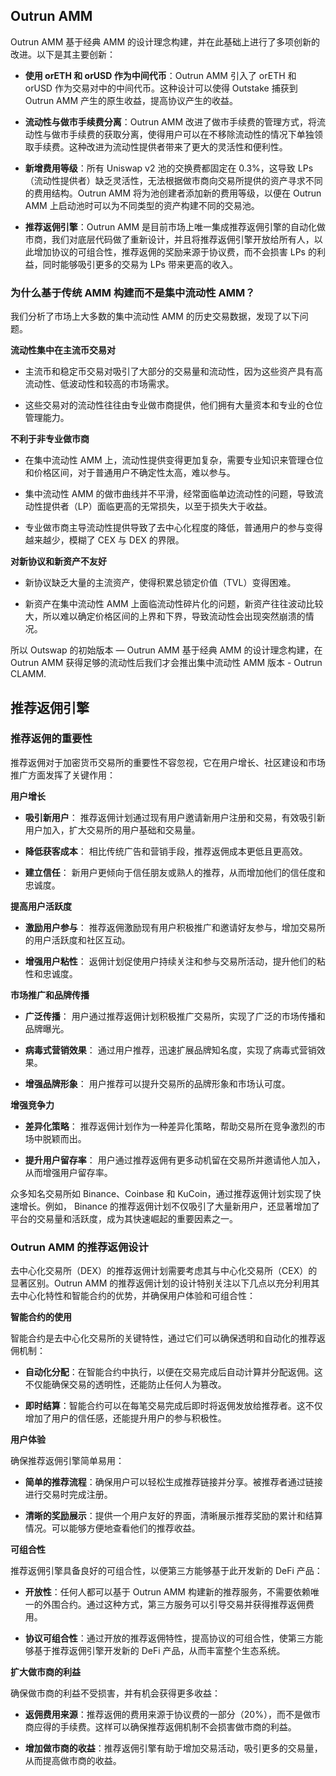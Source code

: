 
## Outrun AMM

Outrun AMM 基于经典 AMM 的设计理念构建，并在此基础上进行了多项创新的改进。以下是其主要创新：

+ **使用 orETH 和 orUSD 作为中间代币**：Outrun AMM 引入了 orETH 和 orUSD 作为交易对中的中间代币。这种设计可以使得 Outstake 捕获到 Outrun AMM 产生的原生收益，提高协议产生的收益。

+ **流动性与做市手续费分离**：Outrun AMM 改进了做市手续费的管理方式，将流动性与做市手续费的获取分离，使得用户可以在不移除流动性的情况下单独领取手续费。这种改进为流动性提供者带来了更大的灵活性和便利性。

+ **新增费用等级**：所有 Uniswap v2 池的交换费都固定在 0.3%，这导致 LPs（流动性提供者）缺乏灵活性，无法根据做市商向交易所提供的资产寻求不同的费用结构。Outrun AMM 将为池创建者添加新的费用等级，以便在 Outrun AMM 上启动池时可以为不同类型的资产构建不同的交易池。

+ **推荐返佣引擎**：Outrun AMM 是目前市场上唯一集成推荐返佣引擎的自动化做市商，我们对底层代码做了重新设计，并且将推荐返佣引擎开放给所有人，以此增加协议的可组合性，推荐返佣的奖励来源于协议费，而不会损害 LPs 的利益，同时能够吸引更多的交易为 LPs 带来更高的收入。

### 为什么基于传统 AMM 构建而不是集中流动性 AMM？

我们分析了市场上大多数的集中流动性 AMM 的历史交易数据，发现了以下问题。

**流动性集中在主流币交易对**

+ 主流币和稳定币交易对吸引了大部分的交易量和流动性，因为这些资产具有高流动性、低波动性和较高的市场需求。

+ 这些交易对的流动性往往由专业做市商提供，他们拥有大量资本和专业的仓位管理能力。

**不利于非专业做市商**

+ 在集中流动性 AMM 上，流动性提供变得更加复杂，需要专业知识来管理仓位和价格区间，对于普通用户不确定性太高，难以参与。

+ 集中流动性 AMM 的做市曲线并不平滑，经常面临单边流动性的问题，导致流动性提供者（LP）面临更高的无常损失，以至于损失大于收益。

+ 专业做市商主导流动性提供导致了去中心化程度的降低，普通用户的参与变得越来越少，模糊了 CEX 与 DEX 的界限。

**对新协议和新资产不友好**

+ 新协议缺乏大量的主流资产，使得积累总锁定价值（TVL）变得困难。

+ 新资产在集中流动性 AMM 上面临流动性碎片化的问题，新资产往往波动比较大，所以难以确定价格区间的上界和下界，导致流动性会出现突然崩溃的情况。

所以 Outswap 的初始版本 — Outrun AMM 基于经典 AMM 的设计理念构建，在 Outrun AMM 获得足够的流动性后我们才会推出集中流动性 AMM 版本 - Outrun CLAMM.

## 推荐返佣引擎

### 推荐返佣的重要性

推荐返佣对于加密货币交易所的重要性不容忽视，它在用户增长、社区建设和市场推广方面发挥了关键作用：

**用户增长**

+ **吸引新用户**： 推荐返佣计划通过现有用户邀请新用户注册和交易，有效吸引新用户加入，扩大交易所的用户基础和交易量。

+ **降低获客成本**： 相比传统广告和营销手段，推荐返佣成本更低且更高效。

+ **建立信任**： 新用户更倾向于信任朋友或熟人的推荐，从而增加他们的信任度和忠诚度。

**提高用户活跃度**

+ **激励用户参与**： 推荐返佣激励现有用户积极推广和邀请好友参与，增加交易所的用户活跃度和社区互动。

+ **增强用户粘性**： 返佣计划促使用户持续关注和参与交易所活动，提升他们的粘性和忠诚度。

**市场推广和品牌传播**

+ **广泛传播**： 用户通过推荐返佣计划积极推广交易所，实现了广泛的市场传播和品牌曝光。

+ **病毒式营销效果**： 通过用户推荐，迅速扩展品牌知名度，实现了病毒式营销效果。

+ **增强品牌形象**： 用户推荐可以提升交易所的品牌形象和市场认可度。

**增强竞争力**

+ **差异化策略**： 推荐返佣计划作为一种差异化策略，帮助交易所在竞争激烈的市场中脱颖而出。

+ **提升用户留存率**： 用户通过推荐返佣有更多动机留在交易所并邀请他人加入，从而增强用户留存率。

众多知名交易所如 Binance、Coinbase 和 KuCoin，通过推荐返佣计划实现了快速增长。例如， Binance 的推荐返佣计划不仅吸引了大量新用户，还显著增加了平台的交易量和活跃度，成为其快速崛起的重要因素之一。

### Outrun AMM 的推荐返佣设计

去中心化交易所（DEX）的推荐返佣计划需要考虑其与中心化交易所（CEX）的显著区别。Outrun AMM 的推荐返佣计划的设计特别关注以下几点以充分利用其去中心化特性和智能合约的优势，并确保用户体验和可组合性：

**智能合约的使用**

智能合约是去中心化交易所的关键特性，通过它们可以确保透明和自动化的推荐返佣机制：

+ **自动化分配**：在智能合约中执行，以便在交易完成后自动计算并分配返佣。这不仅能确保交易的透明性，还能防止任何人为篡改。

+ **即时结算**：智能合约可以在每笔交易完成后即时将返佣发放给推荐者。这不仅增加了用户的信任感，还能提升用户的参与积极性。

**用户体验**

确保推荐返佣引擎简单易用：

+ **简单的推荐流程**：确保用户可以轻松生成推荐链接并分享。被推荐者通过链接进行交易时完成注册。

+ **清晰的奖励展示**：提供一个用户友好的界面，清晰展示推荐奖励的累计和结算情况。可以能够方便地查看他们的推荐收益。

**可组合性**

推荐返佣引擎具备良好的可组合性，以便第三方能够基于此开发新的 DeFi 产品：

+ **开放性**：任何人都可以基于 Outrun AMM 构建新的推荐服务，不需要依赖唯一的外围合约。通过这种方式，第三方服务可以引导交易并获得推荐返佣费用。

+ **协议可组合性**：通过开放的推荐返佣特性，提高协议的可组合性，使第三方能够基于推荐返佣引擎开发新的 DeFi 产品，从而丰富整个生态系统。

**扩大做市商的利益**

确保做市商的利益不受损害，并有机会获得更多收益：

+ **返佣费用来源**：推荐返佣的费用来源于协议费的一部分（20%），而不是做市商应得的手续费。这样可以确保推荐返佣机制不会损害做市商的利益。

+ **增加做市商的收益**：推荐返佣引擎有助于增加交易活动，吸引更多的交易量，从而提高做市商的收益。

